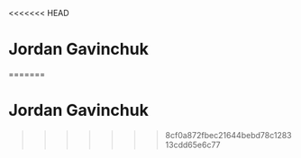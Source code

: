 <<<<<<< HEAD
# Jordan Gavinchuk
=======
# Jordan Gavinchuk
>>>>>>> 8cf0a872fbec21644bebd78c128313cdd65e6c77
